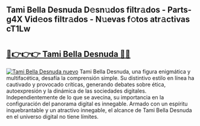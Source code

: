 ## Tami Bella Desnuda D𝚎sn𝚞dos filtr𝚊dos - Parts-g4X Vid𝚎os filtr𝚊dos - N𝚞evas f𝚘tos atr𝚊ctivas cT1Lw

# <h2><a href="http://mb47euh.tromn.icu/?c=Tami+Bella+Desnuda">🔗👉👉👉 Tami Bella Desnuda 🔗🔗</a></h2>

[![Tami Bella Desnuda nuevo](https://i.imgur.com/pEAQMta.gif)](http://mb47euh.tromn.icu/?c=Tami+Bella+Desnuda)
Tami Bella Desnuda, una figura enigmática y multifacética, desafía la comprensión simple. Su distintivo estilo en línea ha cautivado y provocado críticas, generando debates sobre ética, autoexpresión y la dinámica de las sociedades digitales. Independientemente de lo que se avecina, su importancia en la configuración del panorama digital es innegable. Armado con un espíritu inquebrantable y un atractivo innegable, el alcance de Tami Bella Desnuda en el universo digital no tiene límites.

